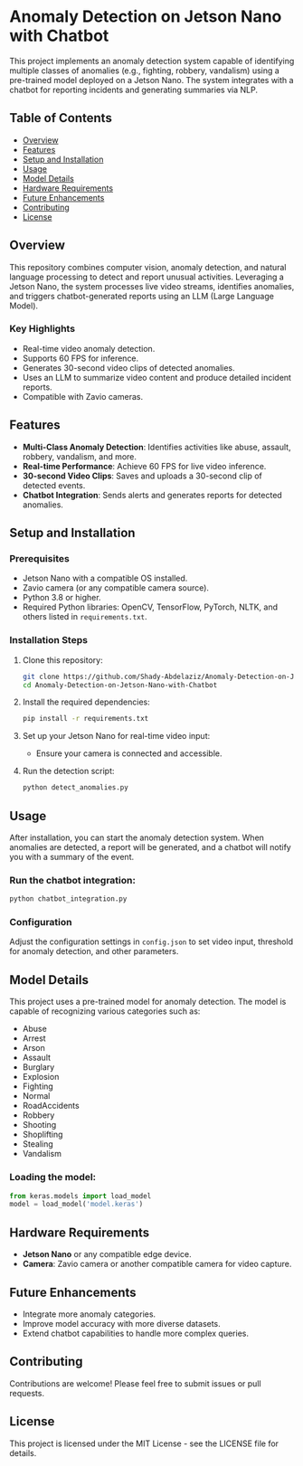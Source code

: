 # Anomaly Detection on Jetson Nano with Chatbot

This project implements an anomaly detection system capable of identifying multiple classes of anomalies (e.g., fighting, robbery, vandalism) using a pre-trained model deployed on a Jetson Nano. The system integrates with a chatbot for reporting incidents and generating summaries via NLP.

## Table of Contents
- [Overview](#overview)
- [Features](#features)
- [Setup and Installation](#setup-and-installation)
- [Usage](#usage)
- [Model Details](#model-details)
- [Hardware Requirements](#hardware-requirements)
- [Future Enhancements](#future-enhancements)
- [Contributing](#contributing)
- [License](#license)

## Overview
This repository combines computer vision, anomaly detection, and natural language processing to detect and report unusual activities. Leveraging a Jetson Nano, the system processes live video streams, identifies anomalies, and triggers chatbot-generated reports using an LLM (Large Language Model).

### Key Highlights
- Real-time video anomaly detection.
- Supports 60 FPS for inference.
- Generates 30-second video clips of detected anomalies.
- Uses an LLM to summarize video content and produce detailed incident reports.
- Compatible with Zavio cameras.

## Features
- **Multi-Class Anomaly Detection**: Identifies activities like abuse, assault, robbery, vandalism, and more.
- **Real-time Performance**: Achieve 60 FPS for live video inference.
- **30-second Video Clips**: Saves and uploads a 30-second clip of detected events.
- **Chatbot Integration**: Sends alerts and generates reports for detected anomalies.

## Setup and Installation

### Prerequisites
- Jetson Nano with a compatible OS installed.
- Zavio camera (or any compatible camera source).
- Python 3.8 or higher.
- Required Python libraries: OpenCV, TensorFlow, PyTorch, NLTK, and others listed in `requirements.txt`.

### Installation Steps
1. Clone this repository:
   ```bash
   git clone https://github.com/Shady-Abdelaziz/Anomaly-Detection-on-Jetson-Nano-with-Chatbot.git
   cd Anomaly-Detection-on-Jetson-Nano-with-Chatbot
   ```

2. Install the required dependencies:
   ```bash
   pip install -r requirements.txt
   ```

3. Set up your Jetson Nano for real-time video input:
   - Ensure your camera is connected and accessible.

4. Run the detection script:
   ```bash
   python detect_anomalies.py
   ```

## Usage

After installation, you can start the anomaly detection system. When anomalies are detected, a report will be generated, and a chatbot will notify you with a summary of the event.

### Run the chatbot integration:
```bash
python chatbot_integration.py
```

### Configuration

Adjust the configuration settings in `config.json` to set video input, threshold for anomaly detection, and other parameters.

## Model Details

This project uses a pre-trained model for anomaly detection. The model is capable of recognizing various categories such as:

- Abuse
- Arrest
- Arson
- Assault
- Burglary
- Explosion
- Fighting
- Normal
- RoadAccidents
- Robbery
- Shooting
- Shoplifting
- Stealing
- Vandalism

### Loading the model:
```python
from keras.models import load_model
model = load_model('model.keras')
```

## Hardware Requirements
- **Jetson Nano** or any compatible edge device.
- **Camera**: Zavio camera or another compatible camera for video capture.

## Future Enhancements
- Integrate more anomaly categories.
- Improve model accuracy with more diverse datasets.
- Extend chatbot capabilities to handle more complex queries.

## Contributing
Contributions are welcome! Please feel free to submit issues or pull requests.

## License
This project is licensed under the MIT License - see the LICENSE file for details.
